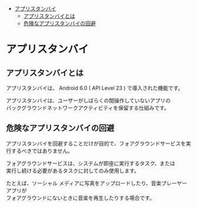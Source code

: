 <!-- TOC START min:1 max:3 link:true asterisk:false update:true -->
- [アプリスタンバイ](#アフリスタンハイ)
  - [アプリスタンバイとは](#アプリスタンバイとは)
  - [危険なアプリスタンバイの回避](#危険なアプリスタンバイの回避)
<!-- TOC END -->


# アプリスタンバイ

## アプリスタンバイとは

アプリスタンバイは、 Android 6.0 ( API Level 23 ) で導入された機能です。

アプリスタンバイは、ユーザーがしばらくの間操作していないアプリの  
バックグラウンドネットワークアクティビティを保留する仕組みです。


## 危険なアプリスタンバイの回避

アプリスタンバイを回避することだけが目的で、フォアグラウンドサービスを実行するべきではありません。

フォアグラウンドサービスは、システムが即座に実行するタスク、または  
実行し続ける必要があるタスクに対してのみ使用します。

たとえば、ソーシャル メディアに写真をアップロードしたり、音楽プレーヤーアプリが  
フォアグラウンドにないときに音楽を再生したりする場合です。

